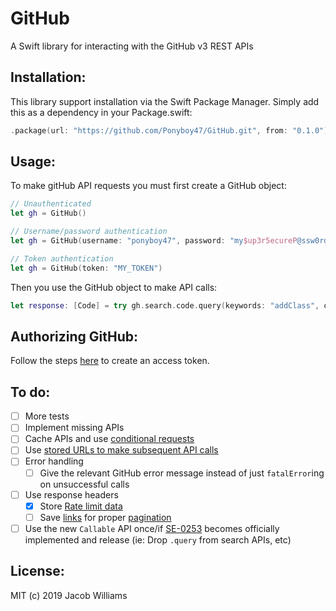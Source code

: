 # GitHub

A Swift library for interacting with the GitHub v3 REST APIs

## Installation:

This library support installation via the Swift Package Manager. Simply add this as a dependency in your Package.swift:
```swift
.package(url: "https://github.com/Ponyboy47/GitHub.git", from: "0.1.0")
```

## Usage:
To make gitHub API requests you must first create a GitHub object:
```swift
// Unauthenticated
let gh = GitHub()

// Username/password authentication
let gh = GitHub(username: "ponyboy47", password: "my$up3r5ecureP@ssw0rd")

// Token authentication
let gh = GitHub(token: "MY_TOKEN")
```

Then you use the GitHub object to make API calls:
```swift
let response: [Code] = try gh.search.code.query(keywords: "addClass", qualifiers: [.in(.file), .language("js"), .repo("jquery", user: "jquery")])
```

## Authorizing GitHub:

Follow the steps [here](https://help.github.com/en/articles/creating-a-personal-access-token-for-the-command-line) to create an access token.

## To do:
- [ ] More tests
- [ ] Implement missing APIs
- [ ] Cache APIs and use [conditional requests](https://developer.github.com/v3/#conditional-requests)
- [ ] Use [stored URLs to make subsequent API calls](https://developer.github.com/v3/#hypermedia)
- [ ] Error handling
  - [ ] Give the relevant GitHub error message instead of just `fatalError`ing on unsuccessful calls
- [ ] Use response headers
  - [x] Store [Rate limit data](https://developer.github.com/v3/#rate-limiting)
  - [ ] Save [links](https://developer.github.com/v3/#link-header) for proper [pagination](https://developer.github.com/v3/#pagination)
- [ ] Use the new `Callable` API once/if [SE-0253](https://github.com/apple/swift-evolution/blob/master/proposals/0253-callable.md) becomes officially implemented and release (ie: Drop `.query` from search APIs, etc)

## License:
MIT
(c) 2019 Jacob Williams
